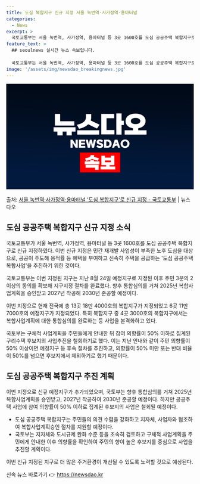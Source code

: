 ```yaml
---
title: 도심 복합지구 신규 지정 서울 녹번역·사가정역·용마터널
categories:
  - News
excerpt: >
  국토교통부는 서울 녹번역, 사가정역, 용마터널 등 3곳 1600호를 도심 공공주택 복합지구로 신규 지정한다고…
feature_text: >
  ## seoulnews 실시간 뉴스 속보입니다.

  국토교통부는 서울 녹번역, 사가정역, 용마터널 등 3곳 1600호를 도심 공공주택 복합지구로 신규 지정한다고…
image: '/assets/img/newsdao_breakingnews.jpg'
---
```


![뉴스다오 속보](/assets/img/newsdao_breakingnews.jpg)

<p>출처: <a href="https://newsdao.kr/2761" rel="dofollow">서울 녹번역·사가정역·용마터널 ‘도심 복합지구’로 신규 지정 - 국토교통부</a> | 뉴스다오</p>

<h2 data-ke-size="size26">도심 공공주택 복합지구 신규 지정 소식</h2>
국토교통부가 서울 녹번역, 사가정역, 용마터널 등 3곳 1600호를 도심 공공주택 복합지구로 신규 지정하였다. 이번 신규 지정은 민간 재개발 사업성이 부족한 노후 도심을 대상으로, 공공이 주도해 용적률 등 혜택을 부여하고 신속히 주택을 공급하는 '도심 공공주택 복합사업'을 추진하기 위한 것이다.

<p data-ke-size="size16">국토교통부는 이번 지정된 지구는 지난 8월 24일 예정지구로 지정된 이후 주민 3분의 2 이상의 동의를 확보해 지구지정 절차를 완료했다. 향후 통합심의를 거쳐 2025년 복합사업계획을 승인받고 2027년 착공해 2030년 준공할 예정이다.</p>

이번 지정으로 현재 전국에 총 13곳 18만 4000호의 복합지구가 지정되었고 6곳 11만 7000호의 예정지구가 지정되었다. 특히 복합지구 중 4곳 3000호의 복합지구에서는 복합사업계획에 대한 통합심의를 완료하는 등 사업을 본격화하고 있다.

국토부는 구체적 사업계획을 주민들에게 안내한 뒤 참여 의향률이 50% 이하로 집계된 구리수택 후보지의 사업추진을 철회하기로 했다. 이는 지난 안내와 같이 주민 의향률이 50% 이상이면 예정지구 등 후속 절차를 추진하고, 의향률이 50% 미만 또는 반대 비율이 50%를 넘으면 후보지에서 제외하기로 했기 때문이다.

<h2 data-ke-size="size26">도심 공공주택 복합지구 추진 계획</h2>
이번 지정으로 신규 예정지구가 추가되었으며, 국토부는 향후 통합심의를 거쳐 2025년 복합사업계획을 승인받고, 2027년 착공하여 2030년 준공할 예정이다. 하지만 공공주택 사업에 참여 의향률이 50% 이하로 집계된 후보지의 사업은 철회될 예정이다.

<ul>
  <li>도심 공공주택 복합지구는 주민들의 의견 수렴을 강화하고 지자체, 사업자와 협조하여 복합사업계획승인 절차를 지원할 예정이다.</li>
  <li>국토부는 지자체와 도시규제 완화 수준 등을 조속히 검토하고 구체적 사업계획을 주민에게 안내한 이후 의향률을 확인하여 주민의 향이 높은 후보지를 중심으로 사업을 추진할 계획이다.</li>
</ul>

이번 신규 지정된 지구로 더 많은 주거환경이 개선될 수 있도록 노력할 것으로 예상된다. 

신속 뉴스 바로가기 👉 <a href="https://newsdao.kr" rel="dofollow">https://newsdao.kr</a>


